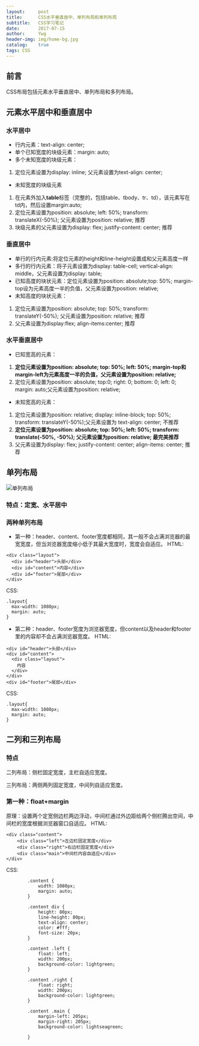 ```yaml
---
layout:     post
title:      CSS水平垂直居中、单列布局和单列布局
subtitle:   CSS学习笔记
date:       2017-07-15
author:     Ywg
header-img: img/home-bg.jpg
catalog:    true
tags: CSS
---
```


## 前言
CSS布局包括元素水平垂直居中、单列布局和多列布局。

## 元素水平居中和垂直居中
### 水平居中
- 行内元素：text-align: center;
- 单个已知宽度的块级元素：margin: auto;
- 多个未知宽度的块级元素：
1. 定位元素设置为display: inline; 父元素设置为text-align: center;
- 未知宽度的块级元素 
1. 在元素外加入**table**标签（完整的，包括table、tbody、tr、td），该元素写在td内，然后设置margin:auto;
2. 定位元素设置为position: absolute; left: 50%; transform: translateX(-50%); 父元素设置为position: relative; 推荐
3. 块级元素的父元素设置为display: flex; justify-content: center; 推荐
### 垂直居中
- 单行的行内元素:将定位元素的height和line-height设置成和父元素高度一样 
- 多行的行内元素：将子元素设置为display: table-cell; vertical-align: middle，父元素设置为display: table; 
- 已知高度的块状元素：定位元素设置为position: absolute;top: 50%; margin-top设为元素高度一半的负值，父元素设置为position: relative;
- 未知高度的块状元素：
1. 定位元素设置为position: absolute; top: 50%; transform: translateY(-50%); 父元素设置为position: relative; 推荐
2. 父元素设置为display:flex; align-items:center; 推荐
### 水平垂直居中
- 已知宽高的元素：
1. **定位元素设置为position: absolute; top: 50%; left: 50%; margin-top和margin-left为元素高度一半的负值，父元素设置为position: relative;**
2. 定位元素设置为position: absolute; top:0; right: 0; bottom: 0; left: 0; margin: auto;父元素设置为position: relative;
- 未知宽高的元素：
1. 定位元素设置为position: relative; display: inline-block; top: 50%; transform: translateY(-50%);父元素设置为 text-align: center; 不推荐
2. **定位元素设置为position: absolute; top: 50%; left: 50%; transform: translate(-50%, -50%); 父元素设置为position: relative; 最完美推荐**
3. 父元素设置为display: flex; justify-content: center; align-items: center; 推荐

## 单列布局
![单列布局](https://pic4.zhimg.com/v2-12cd0eddc97721987b9f6e41e5a1fc4b_r.png)
### 特点：定宽、水平居中
### 两种单列布局
- 第一种：header、content、footer宽度都相同，其一般不会占满浏览器的最宽宽度，但当浏览器宽度缩小低于其最大宽度时，宽度会自适应。
HTML:
```
<div class="layout">
  <div id="header">头部</div>
  <div id="content">内容</div>
  <div id="footer">尾部</div>
</div>
```
CSS:
```
.layout{
  max-width: 1080px;
  margin: auto;
}
```
- 第二种：header、footer宽度为浏览器宽度，但content以及header和footer里的内容却不会占满浏览器宽度。
HTML:
```
<div id="header">头部</div>
<div id="content">
  <div class="layout">
    内容
  </div>
</div>
<div id="footer">尾部</div>
```
CSS:
```
.layout{
  max-width: 1080px;
  margin: auto;
}
```

## 二列和三列布局

### 特点
二列布局：侧栏固定宽度，主栏自适应宽度。<br>

三列布局：两侧两列固定宽度，中间列自适应宽度。

### 第一种：float+margin
原理：设置两个定宽侧边栏两边浮动，中间栏通过外边距给两个侧栏腾出空间，中间栏的宽度根据浏览器窗口自适应。
HTML:
```
<div class="content">
    <div class="left">左边栏固定宽度</div>
    <div class="right">右边栏固定宽度</div>
    <div class="main">中间栏内容自适应</div>
</div>
```
CSS:
```
        .content {
            width: 1080px;
            margin: auto;
        }

        .content div {
            height: 80px;
            line-height: 80px;
            text-align: center;
            color: #fff;
            font-size: 20px;
        }

        .content .left {
            float: left;
            width: 200px;
            background-color: lightgreen;
        }

        .content .right {
            float: right;
            width: 200px;
            background-color: lightgreen;
        }

        .content .main {
            margin-left: 205px;
            margin-right: 205px;
            background-color: lightseagreen;

        }
```
